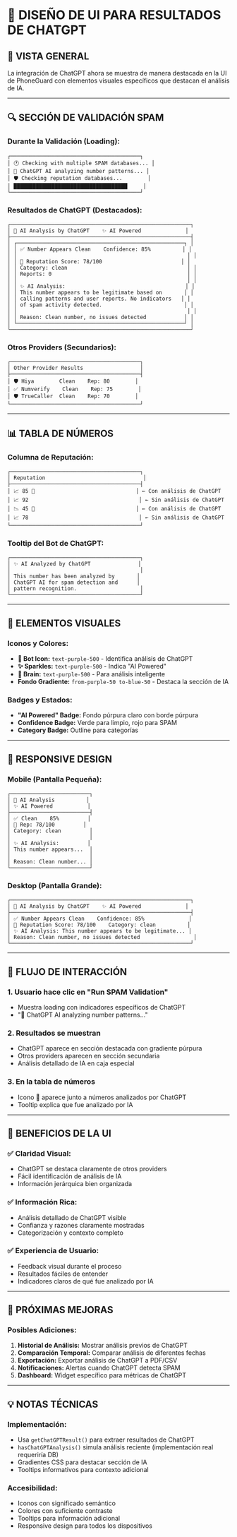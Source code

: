 # 🎨 **DISEÑO DE UI PARA RESULTADOS DE CHATGPT**

## **📱 VISTA GENERAL**

La integración de ChatGPT ahora se muestra de manera destacada en la UI de PhoneGuard con elementos visuales específicos que destacan el análisis de IA.

---

## **🔍 SECCIÓN DE VALIDACIÓN SPAM**

### **Durante la Validación (Loading):**
```
┌─────────────────────────────────────────┐
│ 🕐 Checking with multiple SPAM databases... │
│ 🤖 ChatGPT AI analyzing number patterns... │
│ 🛡️ Checking reputation databases...        │
│ ████████████████████████████████████     │
└─────────────────────────────────────────┘
```

### **Resultados de ChatGPT (Destacados):**
```
┌─────────────────────────────────────────────────────────┐
│ 🤖 AI Analysis by ChatGPT    ✨ AI Powered              │
├─────────────────────────────────────────────────────────┤
│ ┌─────────────────────────────────────────────────────┐ │
│ │ ✅ Number Appears Clean    Confidence: 85%          │ │
│ │                                                      │ │
│ │ 🧠 Reputation Score: 78/100                         │ │
│ │ Category: clean                                      │ │
│ │ Reports: 0                                           │ │
│ │                                                      │ │
│ │ ✨ AI Analysis:                                      │ │
│ │ This number appears to be legitimate based on       │ │
│ │ calling patterns and user reports. No indicators   │ │
│ │ of spam activity detected.                          │ │
│ │                                                      │ │
│ │ Reason: Clean number, no issues detected            │ │
│ └─────────────────────────────────────────────────────┘ │
└─────────────────────────────────────────────────────────┘
```

### **Otros Providers (Secundarios):**
```
┌─────────────────────────────────────────┐
│ Other Provider Results                  │
├─────────────────────────────────────────┤
│ 🛡️ Hiya        Clean    Rep: 80        │
│ ✅ Numverify    Clean    Rep: 75        │
│ 🛡️ TrueCaller  Clean    Rep: 70        │
└─────────────────────────────────────────┘
```

---

## **📊 TABLA DE NÚMEROS**

### **Columna de Reputación:**
```
┌─────────────────────────────────────────┐
│ Reputation                               │
├─────────────────────────────────────────┤
│ 📈 85 🤖                                │ ← Con análisis de ChatGPT
│ 📈 92                                   │ ← Sin análisis de ChatGPT
│ 📉 45 🤖                                │ ← Con análisis de ChatGPT
│ 📈 78                                   │ ← Sin análisis de ChatGPT
└─────────────────────────────────────────┘
```

### **Tooltip del Bot de ChatGPT:**
```
┌─────────────────────────────────────────┐
│ ✨ AI Analyzed by ChatGPT               │
│                                         │
│ This number has been analyzed by       │
│ ChatGPT AI for spam detection and      │
│ pattern recognition.                    │
└─────────────────────────────────────────┘
```

---

## **🎨 ELEMENTOS VISUALES**

### **Iconos y Colores:**
- **🤖 Bot Icon:** `text-purple-500` - Identifica análisis de ChatGPT
- **✨ Sparkles:** `text-purple-500` - Indica "AI Powered"
- **🧠 Brain:** `text-purple-500` - Para análisis inteligente
- **Fondo Gradiente:** `from-purple-50 to-blue-50` - Destaca la sección de IA

### **Badges y Estados:**
- **"AI Powered" Badge:** Fondo púrpura claro con borde púrpura
- **Confidence Badge:** Verde para limpio, rojo para SPAM
- **Category Badge:** Outline para categorías

---

## **📱 RESPONSIVE DESIGN**

### **Mobile (Pantalla Pequeña):**
```
┌─────────────────────────┐
│ 🤖 AI Analysis          │
│ ✨ AI Powered           │
├─────────────────────────┤
│ ✅ Clean    85%         │
│ 🧠 Rep: 78/100         │
│ Category: clean         │
│                         │
│ ✨ AI Analysis:         │
│ This number appears...  │
│                         │
│ Reason: Clean number... │
└─────────────────────────┘
```

### **Desktop (Pantalla Grande):**
```
┌─────────────────────────────────────────────────────────┐
│ 🤖 AI Analysis by ChatGPT    ✨ AI Powered              │
├─────────────────────────────────────────────────────────┤
│ ✅ Number Appears Clean    Confidence: 85%              │
│ 🧠 Reputation Score: 78/100    Category: clean          │
│ ✨ AI Analysis: This number appears to be legitimate... │
│ Reason: Clean number, no issues detected                 │
└─────────────────────────────────────────────────────────┘
```

---

## **🔄 FLUJO DE INTERACCIÓN**

### **1. Usuario hace clic en "Run SPAM Validation"**
- Muestra loading con indicadores específicos de ChatGPT
- "🤖 ChatGPT AI analyzing number patterns..."

### **2. Resultados se muestran**
- ChatGPT aparece en sección destacada con gradiente púrpura
- Otros providers aparecen en sección secundaria
- Análisis detallado de IA en caja especial

### **3. En la tabla de números**
- Icono 🤖 aparece junto a números analizados por ChatGPT
- Tooltip explica que fue analizado por IA

---

## **🎯 BENEFICIOS DE LA UI**

### **✅ Claridad Visual:**
- ChatGPT se destaca claramente de otros providers
- Fácil identificación de análisis de IA
- Información jerárquica bien organizada

### **✅ Información Rica:**
- Análisis detallado de ChatGPT visible
- Confianza y razones claramente mostradas
- Categorización y contexto completo

### **✅ Experiencia de Usuario:**
- Feedback visual durante el proceso
- Resultados fáciles de entender
- Indicadores claros de qué fue analizado por IA

---

## **🚀 PRÓXIMAS MEJORAS**

### **Posibles Adiciones:**
1. **Historial de Análisis:** Mostrar análisis previos de ChatGPT
2. **Comparación Temporal:** Comparar análisis de diferentes fechas
3. **Exportación:** Exportar análisis de ChatGPT a PDF/CSV
4. **Notificaciones:** Alertas cuando ChatGPT detecta SPAM
5. **Dashboard:** Widget específico para métricas de ChatGPT

---

## **💡 NOTAS TÉCNICAS**

### **Implementación:**
- Usa `getChatGPTResult()` para extraer resultados de ChatGPT
- `hasChatGPTAnalysis()` simula análisis reciente (implementación real requeriría DB)
- Gradientes CSS para destacar sección de IA
- Tooltips informativos para contexto adicional

### **Accesibilidad:**
- Iconos con significado semántico
- Colores con suficiente contraste
- Tooltips para información adicional
- Responsive design para todos los dispositivos

